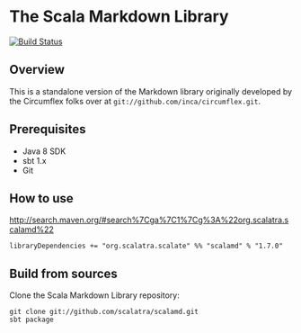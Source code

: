 # The Scala Markdown Library

[![Build Status](https://travis-ci.org/scalatra/scalamd.svg?branch=master)](https://travis-ci.org/scalatra/scalamd)

## Overview

This is a standalone version of the Markdown library originally developed by the Circumflex folks over at `git://github.com/inca/circumflex.git`.

## Prerequisites

* Java 8 SDK
* sbt 1.x
* Git

## How to use

http://search.maven.org/#search%7Cga%7C1%7Cg%3A%22org.scalatra.scalamd%22

```
libraryDependencies += "org.scalatra.scalate" %% "scalamd" % "1.7.0"
```

## Build from sources

Clone the Scala Markdown Library repository:

```
git clone git://github.com/scalatra/scalamd.git
sbt package
```
